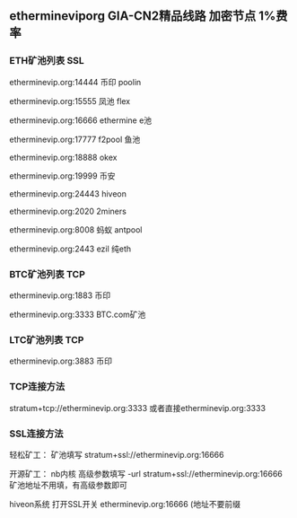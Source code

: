 ## ethermineviporg GIA-CN2精品线路 加密节点 1%费率


### ETH矿池列表 SSL

etherminevip.org:14444 币印 poolin

etherminevip.org:15555 凤池 flex

etherminevip.org:16666 ethermine e池

etherminevip.org:17777 f2pool 鱼池

etherminevip.org:18888 okex

etherminevip.org:19999 币安

etherminevip.org:24443 hiveon

etherminevip.org:2020 2miners

etherminevip.org:8008 蚂蚁 antpool

etherminevip.org:2443 ezil 纯eth

### BTC矿池列表 TCP

etherminevip.org:1883 币印

etherminevip.org:3333 BTC.com矿池

### LTC矿池列表 TCP

etherminevip.org:3883 币印



### TCP连接方法
stratum+tcp://etherminevip.org:3333
或者直接etherminevip.org:3333
 

### SSL连接方法

轻松矿工：
矿池填写 stratum+ssl://etherminevip.org:16666

开源矿工：
nb内核 高级参数填写 -url stratum+ssl://etherminevip.org:16666 矿池地址不用填，有高级参数即可

hiveon系统
打开SSL开关 etherminevip.org:16666 (地址不要前缀




 
